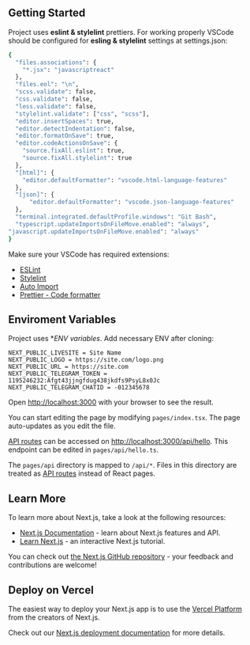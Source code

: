 ## Getting Started

Project uses **eslint & stylelint** prettiers. For working properly VSCode should be configured for **esling & stylelint** settings at settings.json:

```bash
{
  "files.associations": {
    "*.jsx": "javascriptreact"
  },
  "files.eol": "\n",
  "scss.validate": false,
  "css.validate": false,
  "less.validate": false,
  "stylelint.validate": ["css", "scss"],
  "editor.insertSpaces": true,
  "editor.detectIndentation": false,
  "editor.formatOnSave": true,
  "editor.codeActionsOnSave": {
    "source.fixAll.eslint": true,
    "source.fixAll.stylelint": true
  },
  "[html]": {
    "editor.defaultFormatter": "vscode.html-language-features"
  },
  "[json]": {
      "editor.defaultFormatter": "vscode.json-language-features"
  },
  "terminal.integrated.defaultProfile.windows": "Git Bash",
  "typescript.updateImportsOnFileMove.enabled": "always",
"javascript.updateImportsOnFileMove.enabled": "always"
}
```

Make sure your VSCode has required extensions:

* [ESLint](https://marketplace.visualstudio.com/items?itemName=dbaeumer.vscode-eslint)
* [Stylelint](https://marketplace.visualstudio.com/items?itemName=stylelint.vscode-stylelint)
* [Auto Import](https://marketplace.visualstudio.com/items?itemName=steoates.autoimport)
* [Prettier - Code formatter
](https://marketplace.visualstudio.com/items?itemName=esbenp.prettier-vscode)

## Enviroment Variables
Project uses **ENV variables*. Add necessary ENV after cloning:
```
NEXT_PUBLIC_LIVESITE = Site Name
NEXT_PUBLIC_LOGO = https://site.com/logo.png
NEXT_PUBLIC_URL = https://site.com
NEXT_PUBLIC_TELEGRAM_TOKEN = 1195246232:Afgt43jjngfdug438jkdfs9PsyL8x0Jc
NEXT_PUBLIC_TELEGRAM_CHATID = -012345678

```

Open [http://localhost:3000](http://localhost:3000) with your browser to see the result.

You can start editing the page by modifying `pages/index.tsx`. The page auto-updates as you edit the file.

[API routes](https://nextjs.org/docs/api-routes/introduction) can be accessed on [http://localhost:3000/api/hello](http://localhost:3000/api/hello). This endpoint can be edited in `pages/api/hello.ts`.

The `pages/api` directory is mapped to `/api/*`. Files in this directory are treated as [API routes](https://nextjs.org/docs/api-routes/introduction) instead of React pages.

## Learn More

To learn more about Next.js, take a look at the following resources:

- [Next.js Documentation](https://nextjs.org/docs) - learn about Next.js features and API.
- [Learn Next.js](https://nextjs.org/learn) - an interactive Next.js tutorial.

You can check out [the Next.js GitHub repository](https://github.com/vercel/next.js/) - your feedback and contributions are welcome!

## Deploy on Vercel

The easiest way to deploy your Next.js app is to use the [Vercel Platform](https://vercel.com/new?utm_medium=default-template&filter=next.js&utm_source=create-next-app&utm_campaign=create-next-app-readme) from the creators of Next.js.

Check out our [Next.js deployment documentation](https://nextjs.org/docs/deployment) for more details.
